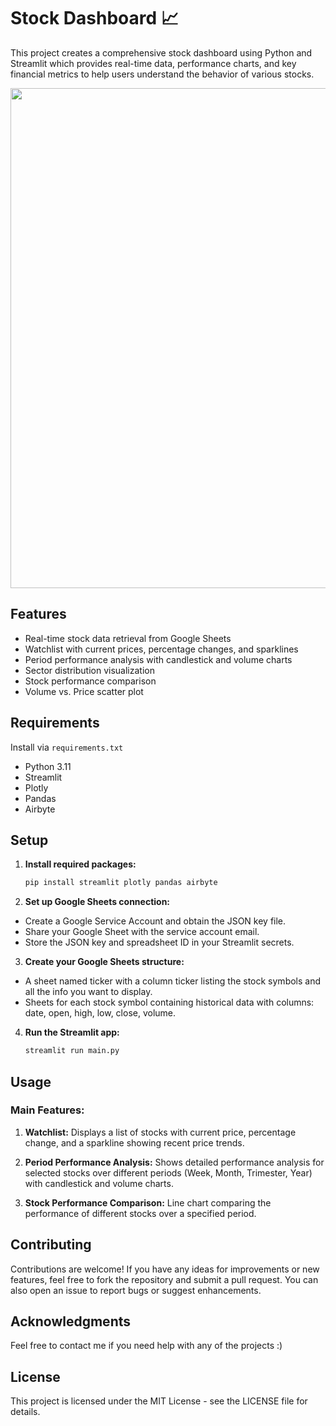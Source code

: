 # Stock Dashboard 📈

This project creates a comprehensive stock dashboard using Python and Streamlit which provides real-time data, performance charts, and key financial metrics to help users understand the behavior of various stocks.


<img src="https://github.com/kunal9960/stocks-dashboard/blob/master/Dashboard.png" width="800">


## Features

- Real-time stock data retrieval from Google Sheets
- Watchlist with current prices, percentage changes, and sparklines
- Period performance analysis with candlestick and volume charts
- Sector distribution visualization
- Stock performance comparison
- Volume vs. Price scatter plot


## Requirements

Install via  ```requirements.txt```
- Python 3.11
- Streamlit
- Plotly
- Pandas
- Airbyte


## Setup

1. **Install required packages:**

   ```bash
   pip install streamlit plotly pandas airbyte
   ```
   
2. **Set up Google Sheets connection:**

- Create a Google Service Account and obtain the JSON key file.
- Share your Google Sheet with the service account email.
- Store the JSON key and spreadsheet ID in your Streamlit secrets.

3. **Create your Google Sheets structure:**

- A sheet named ticker with a column ticker listing the stock symbols and all the info you want to display.
- Sheets for each stock symbol containing historical data with columns: date, open, high, low, close, volume.

4. **Run the Streamlit app:**
   ```bash
   streamlit run main.py
   ```


## Usage

### Main Features:

1. **Watchlist:**
Displays a list of stocks with current price, percentage change, and a sparkline showing recent price trends.

2. **Period Performance Analysis:**
Shows detailed performance analysis for selected stocks over different periods (Week, Month, Trimester, Year) with candlestick and volume charts.

3. **Stock Performance Comparison:**
Line chart comparing the performance of different stocks over a specified period.


## Contributing

Contributions are welcome! If you have any ideas for improvements or new features, feel free to fork the repository and submit a pull request. You can also open an issue to report bugs or suggest enhancements.


## Acknowledgments

Feel free to contact me if you need help with any of the projects :)


## License

This project is licensed under the MIT License - see the LICENSE file for details.
